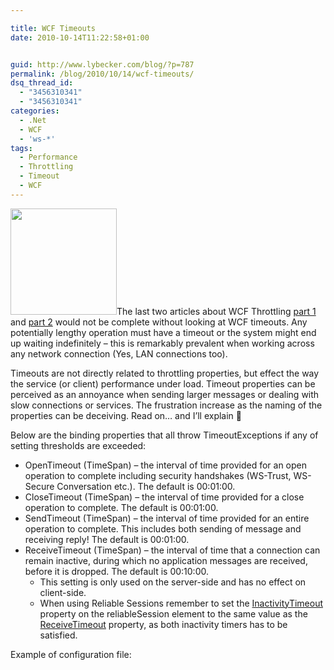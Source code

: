 ```yaml
---

title: WCF Timeouts
date: 2010-10-14T11:22:58+01:00


guid: http://www.lybecker.com/blog/?p=787
permalink: /blog/2010/10/14/wcf-timeouts/
dsq_thread_id:
  - "3456310341"
  - "3456310341"
categories:
  - .Net
  - WCF
  - 'ws-*'
tags:
  - Performance
  - Throttling
  - Timeout
  - WCF
---
```

[<img loading="lazy" class="alignright size-medium wp-image-791" title="Timeout" src="http://www.lybecker.com/blog/wp-content/uploads/Timeout-300x300.png" alt="" width="170" height="170" />](http://www.lybecker.com/blog/wp-content/uploads/Timeout.png)The last two articles about WCF Throttling [part 1](/blog/2010/10/06/wcf-throttling-part-1/ "WCF Throttling - Part 1") and [part 2](/blog/2010/10/11/wcf-throttling-part-2/ "WCF Throttling - Part 2") would not be complete without looking at WCF timeouts. Any potentially lengthy operation must have a timeout or the system might end up waiting indefinitely – this is remarkably prevalent when working across any network connection (Yes, LAN connections too).

Timeouts are not directly related to throttling properties, but effect the way the service (or client) performance under load. Timeout properties can be perceived as an annoyance when sending larger messages or dealing with slow connections or services. The frustration increase as the naming of the properties can be deceiving. Read on… and I’ll explain 🙂

Below are the binding properties that all throw TimeoutExceptions if any of setting thresholds are exceeded:

  * OpenTimeout (TimeSpan) &#8211; the interval of time provided for an open operation to complete including security handshakes (WS-Trust, WS-Secure Conversation etc.). The default is 00:01:00.
  * CloseTimeout (TimeSpan) &#8211; the interval of time provided for a close operation to complete. The default is 00:01:00.
  * SendTimeout (TimeSpan) &#8211; the interval of time provided for an entire operation to complete. This includes both sending of message and receiving reply! The default is 00:01:00.
  * ReceiveTimeout (TimeSpan) &#8211; the interval of time that a connection can remain inactive, during which no application messages are received, before it is dropped. The default is 00:10:00.
      * This setting is only used on the server-side and has no effect on client-side.
      * When using Reliable Sessions remember to set the [InactivityTimeout](http://msdn.microsoft.com/en-us/library/system.servicemodel.reliablesession.inactivitytimeout.aspx "ReliableSession.InactivityTimeout property on MSDN") property on the reliableSession element to the same value as the [ReceiveTimeout](http://msdn.microsoft.com/en-us/library/system.servicemodel.channels.binding.receivetimeout.aspx "Binding.ReceiveTimeout property on MSDN") property, as both inactivity timers has to be satisfied.

Example of configuration file:

<pre class="brush: sql; title: ; notranslate" title=""><system.serviceModel>
  <bindings>
    <netTcpBinding>
      <binding name="netTcpBindingConfig"
               openTimeout="00:01:00"
               closeTimeout="00:01:00"
               sendTimeout="00:01:00"
               receiveTimeout="00:10:00">
        <reliableSession enabled="true"
                         inactivityTimeout="00:10:00" />
      </binding>
    </netTcpBinding>
  </bindings>
</system.serviceModel>
</pre>
